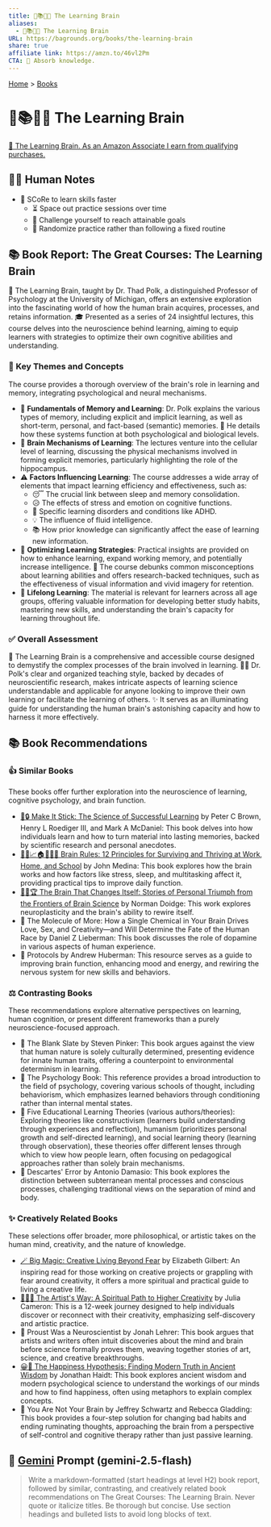 ```yaml
---
title: 🧠📚💡🧩 The Learning Brain
aliases:
  - 🧠📚💡🧩 The Learning Brain
URL: https://bagrounds.org/books/the-learning-brain
share: true
affiliate link: https://amzn.to/46vl2Pm
CTA: 🧠 Absorb knowledge.
---
```

[Home](../index.md) > [Books](./index.md)  
# 🧠📚💡🧩 The Learning Brain  
[🛒 The Learning Brain. As an Amazon Associate I earn from qualifying purchases.](https://amzn.to/46vl2Pm)  
  
## 📝🐒 Human Notes  
- 🚀 SCoRe to learn skills faster  
    - ⏳ Space out practice sessions over time  
    - 💪 Challenge yourself to reach attainable goals  
    - 🎲 Randomize practice rather than following a fixed routine  
  
## 📚 Book Report: The Great Courses: The Learning Brain  
  
🧠 The Learning Brain, taught by Dr. Thad Polk, a distinguished Professor of Psychology at the University of Michigan, offers an extensive exploration into the fascinating world of how the human brain acquires, processes, and retains information. 🎓 Presented as a series of 24 insightful lectures, this course delves into the neuroscience behind learning, aiming to equip learners with strategies to optimize their own cognitive abilities and understanding.  
  
### 🔑 Key Themes and Concepts  
  
The course provides a thorough overview of the brain's role in learning and memory, integrating psychological and neural mechanisms.  
  
* 🧠 **Fundamentals of Memory and Learning**: Dr. Polk explains the various types of memory, including explicit and implicit learning, as well as short-term, personal, and fact-based (semantic) memories. 📝 He details how these systems function at both psychological and biological levels.  
* 🔬 **Brain Mechanisms of Learning**: The lectures venture into the cellular level of learning, discussing the physical mechanisms involved in forming explicit memories, particularly highlighting the role of the hippocampus.  
* ⚠️ **Factors Influencing Learning**: The course addresses a wide array of elements that impact learning efficiency and effectiveness, such as:  
    * 😴 The crucial link between sleep and memory consolidation.  
    * 😥 The effects of stress and emotion on cognitive functions.  
    * 🧠 Specific learning disorders and conditions like ADHD.  
    * 💡 The influence of fluid intelligence.  
    * 📚 How prior knowledge can significantly affect the ease of learning new information.  
* 🚀 **Optimizing Learning Strategies**: Practical insights are provided on how to enhance learning, expand working memory, and potentially increase intelligence. 🤔 The course debunks common misconceptions about learning abilities and offers research-backed techniques, such as the effectiveness of visual information and vivid imagery for retention.  
* 🌱 **Lifelong Learning**: The material is relevant for learners across all age groups, offering valuable information for developing better study habits, mastering new skills, and understanding the brain's capacity for learning throughout life.  
  
### ✅ Overall Assessment  
  
🌟 The Learning Brain is a comprehensive and accessible course designed to demystify the complex processes of the brain involved in learning. 👨‍🏫 Dr. Polk's clear and organized teaching style, backed by decades of neuroscientific research, makes intricate aspects of learning science understandable and applicable for anyone looking to improve their own learning or facilitate the learning of others. ✨ It serves as an illuminating guide for understanding the human brain's astonishing capacity and how to harness it more effectively.  
  
## 📚 Book Recommendations  
  
### 👍 Similar Books  
  
These books offer further exploration into the neuroscience of learning, cognitive psychology, and brain function.  
  
* [🧠🔒 Make It Stick: The Science of Successful Learning](./make-it-stick.md) by Peter C Brown, Henry L Roediger III, and Mark A McDaniel: This book delves into how individuals learn and how to turn material into lasting memories, backed by scientific research and personal anecdotes.  
* [🧠💡📈🏠🏢🧑‍🎓 Brain Rules: 12 Principles for Surviving and Thriving at Work, Home, and School](./brain-rules-12-principles-for-surviving-and-thriving-at-work-home-and-school.md) by John Medina: This book explores how the brain works and how factors like stress, sleep, and multitasking affect it, providing practical tips to improve daily function.  
* [🧠🔄🏆 The Brain That Changes Itself: Stories of Personal Triumph from the Frontiers of Brain Science](./the-brain-that-changes-itself.md) by Norman Doidge: This work explores neuroplasticity and the brain's ability to rewire itself.  
* 🧠 The Molecule of More: How a Single Chemical in Your Brain Drives Love, Sex, and Creativity—and Will Determine the Fate of the Human Race by Daniel Z Lieberman: This book discusses the role of dopamine in various aspects of human experience.  
* 🧠 Protocols by Andrew Huberman: This resource serves as a guide to improving brain function, enhancing mood and energy, and rewiring the nervous system for new skills and behaviors.  
  
### ⚖️ Contrasting Books  
  
These recommendations explore alternative perspectives on learning, human cognition, or present different frameworks than a purely neuroscience-focused approach.  
  
* 🤔 The Blank Slate by Steven Pinker: This book argues against the view that human nature is solely culturally determined, presenting evidence for innate human traits, offering a counterpoint to environmental determinism in learning.  
* 🤔 The Psychology Book: This reference provides a broad introduction to the field of psychology, covering various schools of thought, including behaviorism, which emphasizes learned behaviors through conditioning rather than internal mental states.  
* 🤔 Five Educational Learning Theories (various authors/theories): Exploring theories like constructivism (learners build understanding through experiences and reflection), humanism (prioritizes personal growth and self-directed learning), and social learning theory (learning through observation), these theories offer different lenses through which to view how people learn, often focusing on pedagogical approaches rather than solely brain mechanisms.  
* 🤔 Descartes' Error by Antonio Damasio: This book explores the distinction between subterranean mental processes and conscious processes, challenging traditional views on the separation of mind and body.  
  
### ✨ Creatively Related Books  
  
These selections offer broader, more philosophical, or artistic takes on the human mind, creativity, and the nature of knowledge.  
  
* [🪄 Big Magic: Creative Living Beyond Fear](./big-magic.md) by Elizabeth Gilbert: An inspiring read for those working on creative projects or grappling with fear around creativity, it offers a more spiritual and practical guide to living a creative life.  
* [🎨🙏✨ The Artist's Way: A Spiritual Path to Higher Creativity](./the-artists-way.md) by Julia Cameron: This is a 12-week journey designed to help individuals discover or reconnect with their creativity, emphasizing self-discovery and artistic practice.  
* 🧠 Proust Was a Neuroscientist by Jonah Lehrer: This book argues that artists and writers often intuit discoveries about the mind and brain before science formally proves them, weaving together stories of art, science, and creative breakthroughs.  
* [😀📜 The Happiness Hypothesis: Finding Modern Truth in Ancient Wisdom](./the-happiness-hypothesis-finding-modern-truth-in-ancient-wisdom.md) by Jonathan Haidt: This book explores ancient wisdom and modern psychological science to understand the workings of our minds and how to find happiness, often using metaphors to explain complex concepts.  
* 🧠 You Are Not Your Brain by Jeffrey Schwartz and Rebecca Gladding: This book provides a four-step solution for changing bad habits and ending ruminating thoughts, approaching the brain from a perspective of self-control and cognitive therapy rather than just passive learning.  
  
## 💬 [Gemini](https://gemini.google.com) Prompt (gemini-2.5-flash)  
> Write a markdown-formatted (start headings at level H2) book report, followed by similar, contrasting, and creatively related book recommendations on The Great Courses: The Learning Brain. Never quote or italicize titles. Be thorough but concise. Use section headings and bulleted lists to avoid long blocks of text.